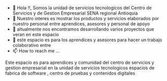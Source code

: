 - 👋 Hola !!, Somos la unidad de servicios tecnologicos del Centro de Servicios y de Gestion Empresarial SENA regional Antioquia
- 👀 Nuestro interes es mostrar los productos y servicios elaborados por nuestro personal entre aprendices, asesores y personal de apoyo
- 🌱 altualmente nos encontramos desarrollando varios proyectos que veran en este espacio 
- 💞️ este espacio es para los aprendices y asesores para hacer un trabajo colaborativo entre 
- 📫 How to reach me ...

Este espacio es para aprendices y comunidad del centro de servicios y gestion empresarial en la unidad de servicios tecnologicos 
espacios de fabrica de software , centro de pruebas y contenidos digitales 


